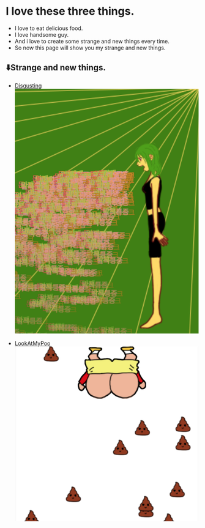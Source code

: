 # I love these three things.
* I love to eat delicious food.
* I love handsome guy.
* And i love to create some strange and new things every time.
* So now this page will show you my strange and new things.

## ⬇️Strange and new things.
 * [Disgusting](./disgusting_2019/)
![예시 이미지](./disgusting.png)

* [LookAtMyPoo](./gasgas_2019/)
![예시 이미지](./poo_1.png)
